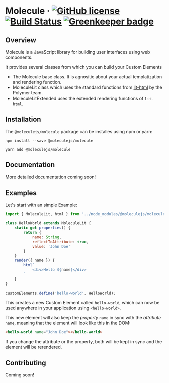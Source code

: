 # Molecule &middot; [![GitHub license](https://img.shields.io/badge/license-MIT-blue.svg)](https://github.com/Molecule-JS/MoleculeJS/blob/master/LICENSE) [![Build Status](https://travis-ci.org/Molecule-JS/MoleculeJS.svg?branch=master)](https://travis-ci.org/Molecule-JS/MoleculeJS) [![Greenkeeper badge](https://badges.greenkeeper.io/Molecule-JS/MoleculeJS.svg)](https://greenkeeper.io/)

## Overview
Molecule is a JavaScript library for building user interfaces using web components.

It provides several classes from which you can build your Custom Elements
- The Molecule base class. It is agnositic about your actual templatization and rendering function.
- MoleculeLit class which uses the standard functions from [lit-html](https://github.com/PolymerLabs/lit-html) by the Polymer team.
- MoleculeLitExtended uses the extended rendering functions of `lit-html`.

## Installation
The `@moleculejs/molecule` package can be installes using npm or yarn:

```
npm install --save @moleculejs/molecule
```

```
yarn add @moleculejs/molecule
```

## Documentation
More detailed documentation coming soon!

## Examples
Let's start with an simple Example:
```js
import { MoleculeLit, html } from '../node_modules/@moleculejs/molecule/molecule-lit.js';

class HelloWorld extends MoleculeLit {
    static get properties() {
        return {
            name: String,
            reflectToAttribute: true,
            value: 'John Doe'
        }
    }
    render({ name }) {
        html`
            <div>Hello ${name}</div>
        `
    }
}

customElements.define('hello-world', HelloWorld);

```

This creates a new Custom Element called `hello-world`, which can now be used anywhere in your application using `<hello-world>`.

This new element will also keep the *property* `name` in sync with the *attribute* `name`, meaning that the element will look like this in the DOM:
```html
<hello-world name="John Doe"></hello-world>
```
If you change the attribute or the property, both will be kept in sync and the element will be rerendered.

## Contributing
Coming soon!